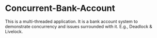 # Concurrent-Bank-Account

This is a multi-threaded application. It is a bank account system to demonstrate concurrency and issues surrounded with it. E.g., Deadlock & Livelock.
